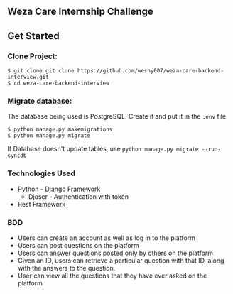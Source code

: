 ## Weza Care Internship Challenge

## Get Started
### Clone Project:
```
$ git clone git clone https://github.com/weshy007/weza-care-backend-interview.git 
$ cd weza-care-backend-interview
```
### Migrate database:
The database being used is PostgreSQL. Create it and put it in the `.env` file

    $ python manage.py makemigrations
    $ python manage.py migrate
If Database doesn't update tables, use `python manage.py migrate --run-syncdb`

### Technologies Used
- Python - Django Framework
    - Djoser - Authentication with token
- Rest Framework

### BDD
- Users can create an account as well as log in to the platform
- Users can post questions on the platform
- Users can answer questions posted only by others on the platform
- Given an ID, users can retrieve a particular question with that ID, along with the answers to
the question.
- User can view all the questions that they have ever asked on the platform

